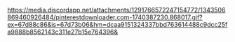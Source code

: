 https://media.discordapp.net/attachments/1291766572247154772/1343506869460926484/pinterestdownloader.com-1740387230.868017.gif?ex=67d88c86&is=67d73b06&hm=dcaa9151324337bbd763614488c9dcc25fa9888b8562143c311e27b15e764396&

